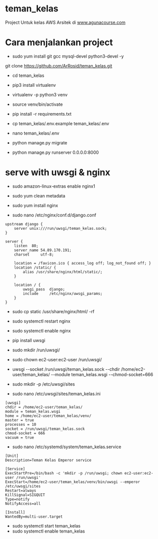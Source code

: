 # teman_kelas
Project Untuk kelas AWS Arsitek di www.agunacourse.com

# Cara menjalankan project
- sudo yum install git gcc mysql-devel python3-devel -y

git clone https://github.com/ArRosid/teman_kelas.git
- cd teman_kelas

- pip3 install virtualenv
- virtualenv -p python3 venv
- source venv/bin/activate

- pip install -r requirements.txt

- cp teman_kelas/.env.example teman_kelas/.env
- nano teman_kelas/.env

- python manage.py migrate
- python manage.py runserver 0.0.0.0:8000


# serve with uwsgi & nginx
- sudo amazon-linux-extras enable nginx1
- sudo yum clean metadata
- sudo yum install nginx

- sudo nano /etc/nginx/conf.d/django.conf
```
upstream django {
    server unix:///run/uwsgi/teman_kelas.sock;
}

server {
    listen	80;
    server_name 54.89.170.191;
    charset     utf-8;

    location = /favicon.ico { access_log off; log_not_found off; }
    location /static/ {
        alias /usr/share/nginx/html/static/;
    }

    location / {
        uwsgi_pass  django;
        include     /etc/nginx/uwsgi_params;
    }
}
```

- sudo cp static /usr/share/nginx/html/ -rf
- sudo systemctl restart nginx
- sudo systemctl enable nginx

- pip install uwsgi
- sudo mkdir /run/uwsgi/
- sudo chown ec2-user:ec2-user /run/uwsgi/

- uwsgi --socket /run/uwsgi/teman_kelas.sock --chdir /home/ec2-user/teman_kelas/ --module teman_kelas.wsgi --chmod-socket=666

- sudo mkdir -p /etc/uwsgi/sites
- sudo nano /etc/uwsgi/sites/teman_kelas.ini

```
[uwsgi]
chdir = /home/ec2-user/teman_kelas/
module = teman_kelas.wsgi
home = /home/ec2-user/teman_kelas/venv/
master = true
processes = 10
socket = /run/uwsgi/teman_kelas.sock
chmod-socket = 666
vacuum = true
```


- sudo nano /etc/systemd/system/teman_kelas.service
```
[Unit]
Description=Teman Kelas Emperor service

[Service]
ExecStartPre=/bin/bash -c 'mkdir -p /run/uwsgi; chown ec2-user:ec2-user /run/uwsgi'
ExecStart=/home/ec2-user/teman_kelas/venv/bin/uwsgi --emperor /etc/uwsgi/sites
Restart=always
KillSignal=SIGQUIT
Type=notify
NotifyAccess=all

[Install]
WantedBy=multi-user.target
```

- sudo systemctl start teman_kelas
- sudo systemctl enable teman_kelas
